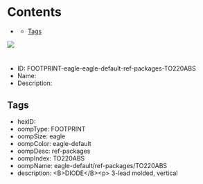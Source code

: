 



Contents
========

* [](#)
	* [Tags](#tags)
  
![][im]
# 

- ID: FOOTPRINT-eagle-eagle-default-ref-packages-TO220ABS
- Name: 
- Description: 

## Tags

- hexID: 
- oompType: FOOTPRINT
- oompSize: eagle
- oompColor: eagle-default
- oompDesc: ref-packages
- oompIndex: TO220ABS
- oompName: eagle-default/ref-packages/TO220ABS
- description: &lt;B&gt;DIODE&lt;/B&gt;&lt;p&gt;&#xD;
3-lead molded, vertical



[im]: image.png

